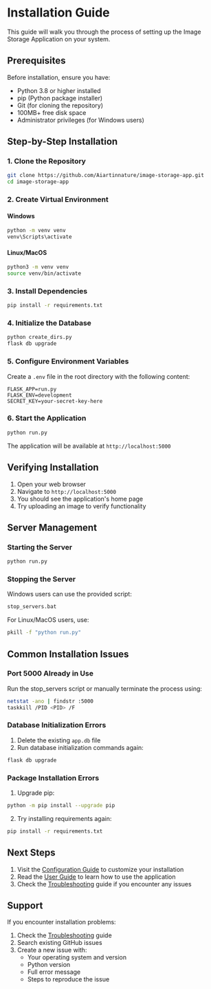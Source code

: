 # Installation Guide

This guide will walk you through the process of setting up the Image Storage Application on your system.

## Prerequisites

Before installation, ensure you have:
- Python 3.8 or higher installed
- pip (Python package installer)
- Git (for cloning the repository)
- 100MB+ free disk space
- Administrator privileges (for Windows users)

## Step-by-Step Installation

### 1. Clone the Repository

```bash
git clone https://github.com/Aiartinnature/image-storage-app.git
cd image-storage-app
```

### 2. Create Virtual Environment

#### Windows
```bash
python -m venv venv
venv\Scripts\activate
```

#### Linux/MacOS
```bash
python3 -m venv venv
source venv/bin/activate
```

### 3. Install Dependencies

```bash
pip install -r requirements.txt
```

### 4. Initialize the Database

```bash
python create_dirs.py
flask db upgrade
```

### 5. Configure Environment Variables

Create a `.env` file in the root directory with the following content:
```env
FLASK_APP=run.py
FLASK_ENV=development
SECRET_KEY=your-secret-key-here
```

### 6. Start the Application

```bash
python run.py
```

The application will be available at `http://localhost:5000`

## Verifying Installation

1. Open your web browser
2. Navigate to `http://localhost:5000`
3. You should see the application's home page
4. Try uploading an image to verify functionality

## Server Management

### Starting the Server
```bash
python run.py
```

### Stopping the Server
Windows users can use the provided script:
```bash
stop_servers.bat
```

For Linux/MacOS users, use:
```bash
pkill -f "python run.py"
```

## Common Installation Issues

### Port 5000 Already in Use
Run the stop_servers script or manually terminate the process using:
```bash
netstat -ano | findstr :5000
taskkill /PID <PID> /F
```

### Database Initialization Errors
1. Delete the existing `app.db` file
2. Run database initialization commands again:
```bash
flask db upgrade
```

### Package Installation Errors
1. Upgrade pip:
```bash
python -m pip install --upgrade pip
```
2. Try installing requirements again:
```bash
pip install -r requirements.txt
```

## Next Steps

1. Visit the [Configuration Guide](Configuration) to customize your installation
2. Read the [User Guide](User-Guide) to learn how to use the application
3. Check the [Troubleshooting](Troubleshooting) guide if you encounter any issues

## Support

If you encounter installation problems:
1. Check the [Troubleshooting](Troubleshooting) guide
2. Search existing GitHub issues
3. Create a new issue with:
   - Your operating system and version
   - Python version
   - Full error message
   - Steps to reproduce the issue
